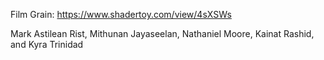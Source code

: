 Film Grain: https://www.shadertoy.com/view/4sXSWs 

Mark Astilean Rist, Mithunan Jayaseelan, Nathaniel Moore, Kainat Rashid, and Kyra Trinidad

